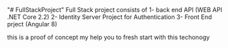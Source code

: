 "# FullStackProject" 
Full Stack project consists of 
1- back end API (WEB API .NET Core 2.2)
2- Identity Server Project for Authentication
3- Front End prject (Angular 8)


this is a proof of concept my help you to fresh start with this techonogy
